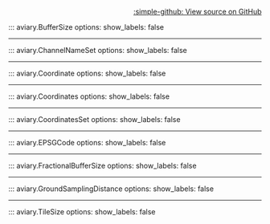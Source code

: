 <div style="text-align: right;" markdown>

[:simple-github: View source on GitHub][GitHub]

  [GitHub]: https://github.com/geospaitial-lab/aviary/blob/main/aviary/core/type_aliases.py

</div>

::: aviary.BufferSize
    options:
      show_labels: false

---

::: aviary.ChannelNameSet
    options:
      show_labels: false

---

::: aviary.Coordinate
    options:
      show_labels: false

---

::: aviary.Coordinates
    options:
      show_labels: false

---

::: aviary.CoordinatesSet
    options:
      show_labels: false

---

::: aviary.EPSGCode
    options:
      show_labels: false

---

::: aviary.FractionalBufferSize
    options:
      show_labels: false

---

::: aviary.GroundSamplingDistance
    options:
      show_labels: false

---

::: aviary.TileSize
    options:
      show_labels: false
